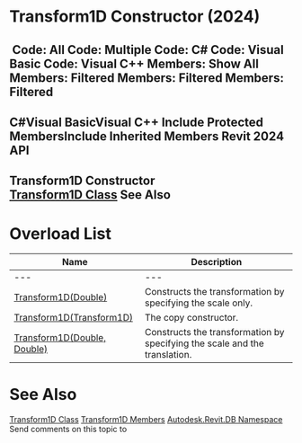# Transform1D Constructor (2024)

﻿
 Code: All Code: Multiple Code: C# Code: Visual Basic Code: Visual C++  Members: Show All Members: Filtered Members: Filtered Members: Filtered   
---  
C#Visual BasicVisual C++
Include Protected MembersInclude Inherited Members
Revit 2024 API  
---  
Transform1D Constructor   
[Transform1D Class](7366ab0c-173e-ff4b-fb56-4f307cf16bc9.md "Transform1D Class") See Also  
---  
# Overload List
| Name | Description |
| --- | --- |
| --- | --- | --- |
| [Transform1D(Double)](5a3a761b-a17d-8084-3dd4-8cf5832cf68f.md "Transform1D Constructor \(Double\)") | Constructs the transformation by specifying the scale only. |
| [Transform1D(Transform1D)](549a29aa-19ba-1468-95c2-8303bca1d6f6.md "Transform1D Constructor \(Transform1D\)") | The copy constructor. |
| [Transform1D(Double, Double)](3be46c98-e6ee-21a2-fcb5-18f5e24d78af.md "Transform1D Constructor \(Double, Double\)") | Constructs the transformation by specifying the scale and the translation. |

# See Also
[Transform1D Class](7366ab0c-173e-ff4b-fb56-4f307cf16bc9.md "Transform1D Class")
[Transform1D Members](a9b5b555-6085-c3d3-9413-61b1bcf17e70.md "Transform1D Members")
[Autodesk.Revit.DB Namespace](87546ba7-461b-c646-cbb1-2cb8f5bff8b2.md "Autodesk.Revit.DB Namespace")
Send comments on this topic to 